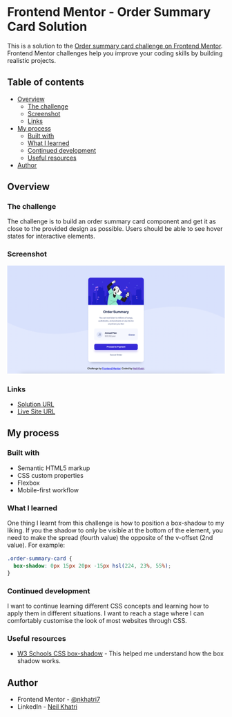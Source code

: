 # Frontend Mentor - Order Summary Card Solution

This is a solution to the [Order summary card challenge on Frontend Mentor](https://www.frontendmentor.io/challenges/order-summary-component-QlPmajDUj). Frontend Mentor challenges help you improve your coding skills by building realistic projects. 

## Table of contents

- [Overview](#overview)
  - [The challenge](#the-challenge)
  - [Screenshot](#screenshot)
  - [Links](#links)
- [My process](#my-process)
  - [Built with](#built-with)
  - [What I learned](#what-i-learned)
  - [Continued development](#continued-development)
  - [Useful resources](#useful-resources)
- [Author](#author)

## Overview

### The challenge
The challenge is to build an order summary card component and get it as close to the provided design as possible.
Users should be able to see hover states for interactive elements.

### Screenshot

![](./design/completed-screenshot.png)

### Links

- [Solution URL](https://www.frontendmentor.io/solutions/responsive-solution-using-css-flexbox-Jl0Bmom7M)
- [Live Site URL](https://order-summary-component-nkhatri7.vercel.app/)

## My process

### Built with

- Semantic HTML5 markup
- CSS custom properties
- Flexbox
- Mobile-first workflow

### What I learned

One thing I learnt from this challenge is how to position a box-shadow to my liking. If you the shadow to only be visible at the bottom of the element, you need to make the spread (fourth value) the opposite of the v-offset (2nd value). For example:
```css
.order-summary-card {
  box-shadow: 0px 15px 20px -15px hsl(224, 23%, 55%);
}
```

### Continued development

I want to continue learning different CSS concepts and learning how to apply them in different situations. I want to reach a stage where I can comfortably customise the look of most websites through CSS.

### Useful resources

- [W3 Schools CSS box-shadow](https://www.w3schools.com/cssref/css3_pr_box-shadow.asp) - This helped me understand how the box shadow works.

## Author
- Frontend Mentor - [@nkhatri7](https://www.frontendmentor.io/profile/nkhatri7)
- LinkedIn - [Neil Khatri](https://www.linkedin.com/in/neilkhatri/)
